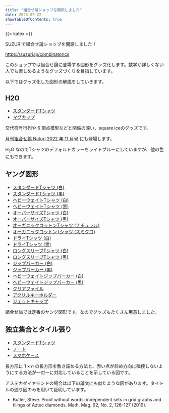 ```yaml
---
title: "組合せ論ショップを開設しました"
date: 2023-09-22
showTableOfContents: true
---
```


{{< katex >}}

SUZURIで組合せ論ショップを開設しました！

https://suzuri.jp/combinatorics

このショップでは組合せ論に登場する図形をグッズ化します。数学が詳しくない人でも楽しめるようなグッズづくりを目指しています。

以下ではグッズ化した図形の解説をしていきます。

## H2O

- [スタンダードTシャツ](https://suzuri.jp/combinatorics/14324799/t-shirt/s/lightblue)
- [マグカップ](https://suzuri.jp/combinatorics/14324799/mug/m/white)

交代符号行列や 6 頂点模型などと関係の深い、square iceのグッズです。

[月刊組合せ論 Natori 2022 年 11 月号](../../natori/202211/) にも登場します。

$\mathrm{H}_2\mathrm{O}$ なのでTシャツのデフォルトカラーをライトブルーにしていますが、他の色にもできます。

## ヤング図形

- [スタンダードTシャツ (白)](https://suzuri.jp/combinatorics/14340581/t-shirt/s/white)
- [スタンダードTシャツ (黒)](https://suzuri.jp/combinatorics/14340695/t-shirt/s/black)
- [ヘビーウェイトTシャツ (白)](https://suzuri.jp/combinatorics/14340581/heavyweight-t-shirt/l/white)
- [ヘビーウェイトTシャツ (黒)](https://suzuri.jp/combinatorics/14340695/heavyweight-t-shirt/l/black)
- [オーバーサイズTシャツ (白)](https://suzuri.jp/combinatorics/14340581/oversized-t-shirt/l/white)
- [オーバーサイズTシャツ (黒)](https://suzuri.jp/combinatorics/14340695/oversized-t-shirt/l/black)
- [オーガニックコットンTシャツ (ナチュラル)](https://suzuri.jp/combinatorics/14340581/organic-cotton-t-shirt/l/natural)
- [オーガニックコットンTシャツ (スミクロ)](https://suzuri.jp/combinatorics/14340695/organic-cotton-t-shirt/l/sumikuro)
- [ドライTシャツ (白)](https://suzuri.jp/combinatorics/14340581/dry-t-shirt/l/white)
- [ドライTシャツ (黒)](https://suzuri.jp/combinatorics/14340695/dry-t-shirt/l/black)
- [ロングスリーブTシャツ (白)](https://suzuri.jp/combinatorics/14340581/long-sleeve-t-shirt/s/white)
- [ロングスリーブTシャツ (黒)](https://suzuri.jp/combinatorics/14340695/long-sleeve-t-shirt/s/black)
- [ジップパーカー (白)](https://suzuri.jp/combinatorics/14340581/zip-hoodie/s/white)
- [ジップパーカー (黒)](https://suzuri.jp/combinatorics/14340695/zip-hoodie/s/black)
- [ヘビーウェイトジップパーカー (白)](https://suzuri.jp/combinatorics/14340581/heavyweight-zip-hoodie/l/offwhite)
- [ヘビーウェイトジップパーカー (黒)](https://suzuri.jp/combinatorics/14340695/heavyweight-zip-hoodie/l/black)
- [クリアファイル](https://suzuri.jp/combinatorics/14340581/clear-file-folder/a4/clear)
- [アクリルキーホルダー](https://suzuri.jp/combinatorics/14340581/acrylic-keychain/50x50mm/clear)
- [ジェットキャップ](https://suzuri.jp/combinatorics/14340695/five-panel-cap/m/black)

組合せ論では定番のヤング図形です。なのでグッズもたくさん用意しました。

## 独立集合とタイル張り

- [スタンダードTシャツ](https://suzuri.jp/combinatorics/14382234/t-shirt/s/white)
- [ノート](https://suzuri.jp/combinatorics/14382234/note/m/white)
- [スマホケース](https://suzuri.jp/combinatorics/14382234/smartphone-case/iphone14-plus/white)

長方形に $1\times n$ の長方形を敷き詰める方法と、赤い点が斜め方向に隣接しないようにする方法が一対一に対応していることを示している図です。

アステカダイヤモンドの場合は以下の論文にも似たような図があります。タイトルの通り図のみを用いて証明しています。

- Butler, Steve. Proof without words: independent sets in grid graphs and tilings of Aztec diamonds. Math. Mag. 92, No. 2, 126-127 (2019).
